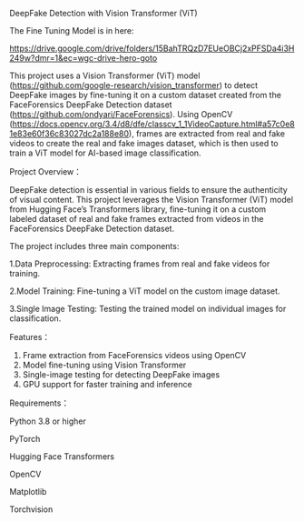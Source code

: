 DeepFake Detection with Vision Transformer (ViT)


The Fine Tuning Model is in here: 

https://drive.google.com/drive/folders/15BahTRQzD7EUeOBCj2xPFSDa4i3H249w?dmr=1&ec=wgc-drive-hero-goto


This project uses a Vision Transformer (ViT) model (https://github.com/google-research/vision_transformer) to detect DeepFake images by fine-tuning it on a custom dataset created from the FaceForensics DeepFake Detection dataset (https://github.com/ondyari/FaceForensics). Using OpenCV (https://docs.opencv.org/3.4/d8/dfe/classcv_1_1VideoCapture.html#a57c0e81e83e60f36c83027dc2a188e80), frames are extracted from real and fake videos to create the real and fake images dataset, which is then used to train a ViT model for AI-based image classification.


Project Overview：

DeepFake detection is essential in various fields to ensure the authenticity of visual content. This project leverages the Vision Transformer (ViT) model from Hugging Face’s Transformers library, fine-tuning it on a custom labeled dataset of real and fake frames extracted from videos in the FaceForensics DeepFake Detection dataset.

The project includes three main components:

1.Data Preprocessing: Extracting frames from real and fake videos for training. 

2.Model Training: Fine-tuning a ViT model on the custom image dataset. 

3.Single Image Testing: Testing the trained model on individual images for classification.

Features：

1. Frame extraction from FaceForensics videos using OpenCV
2. Model fine-tuning using Vision Transformer
3. Single-image testing for detecting DeepFake images
4. GPU support for faster training and inference

Requirements：

Python 3.8 or higher

PyTorch

Hugging Face Transformers

OpenCV

Matplotlib

Torchvision

